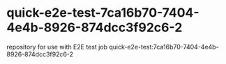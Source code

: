 # quick-e2e-test-7ca16b70-7404-4e4b-8926-874dcc3f92c6-2
repository for use with E2E test job quick-e2e-test:7ca16b70-7404-4e4b-8926-874dcc3f92c6-2
